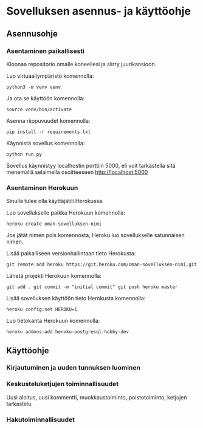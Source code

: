 # Sovelluksen asennus- ja käyttöohje

## Asennusohje

### Asentaminen paikallisesti

Kloonaa repositorio omalle koneellesi ja siirry juurikansioon.

Luo virtuaaliympäristö komennolla:

```python3 -m venv venv```

Ja ota se käyttöön komennolla:

```source venv/bin/activate```

Asenna riippuvuudet komennolla:

```pip install -r requirements.txt```

Käynnistä sovellus komennolla:

```python run.py```

Sovellus käynnistyy localhostin porttiin 5000, eli voit tarkastella sitä menemällä selaimella osoitteeseen <http://localhost:5000>

### Asentaminen Herokuun

Sinulla tulee olla käyttäjätili Herokussa.

Luo sovellukselle paikka Herokuun komennolla:

```heroku create oman-sovelluksen-nimi```

Jos jätät nimen pois komennosta, Heroku luo sovellukselle satunnaisen nimen.

Lisää paikalliseen versionhallintaan tieto Herokusta:

```git remote add heroku https://git.heroku.com/oman-sovelluksen-nimi.git```

Lähetä projekti Herokuun komennolla: 

```git add . git commit -m "initial commit" git push heroku master```

Lisää sovelluksen käyttöön tieto Herokusta komennolla:

```heroku config:set HEROKU=1```

Luo tietokanta Herokuun komennolla:

```heroku addons:add heroku-postgresql:hobby-dev```

## Käyttöohje

### Kirjautuminen ja uuden tunnuksen luominen

### Keskusteluketjujen toiminnallisuudet

Uusi aloitus, uusi kommentti, muokkaustoiminto, poistotoiminto, ketjujen tarkastelu

### Hakutoiminnallisuudet